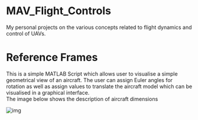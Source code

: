 # MAV_Flight_Controls
My personal projects on the various concepts related to flight dynamics and control of UAVs.

# Reference Frames
This is a simple MATLAB Script which allows user to visualise a simple geometrical view of an aircraft. The user can assign Euler angles for rotation as well as assign values to translate the aircraft model which can be visualised in a graphical interface.  
The image below shows the description of aircraft dimensions

![img](https://github.com/Shriyans-Navalgund/MAV_Flight_Controls/assets/90153186/10b43f5c-a7f2-4cc7-915b-47f7ab902611)
